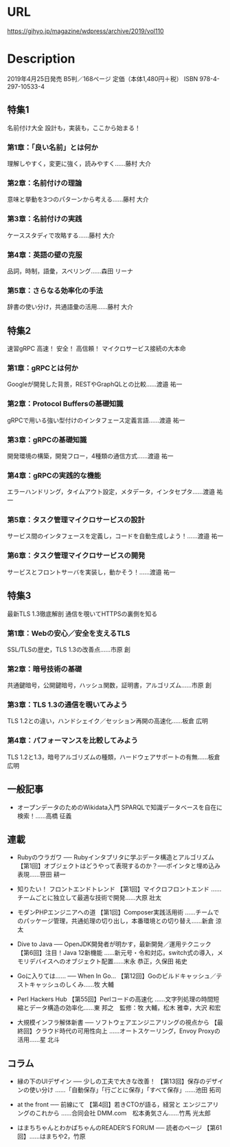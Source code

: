 # URL
https://gihyo.jp/magazine/wdpress/archive/2019/vol110

# Description
2019年4月25日発売
B5判／168ページ
定価（本体1,480円＋税）
ISBN 978-4-297-10533-4

## 特集1
名前付け大全
設計も，実装も，ここから始まる！

### 第1章：「良い名前」とは何か
理解しやすく，変更に強く，読みやすく……藤村 大介

### 第2章：名前付けの理論
意味と挙動を3つのパターンから考える……藤村 大介

### 第3章：名前付けの実践
ケーススタディで攻略する……藤村 大介

### 第4章：英語の壁の克服
品詞，時制，語彙，スペリング……森田 リーナ

### 第5章：さらなる効率化の手法
辞書の使い分け，共通語彙の活用……藤村 大介

## 特集2
速習gRPC
高速！ 安全！ 高信頼！ マイクロサービス接続の大本命

### 第1章：gRPCとは何か
Googleが開発した背景，RESTやGraphQLとの比較……渡邉 祐一

### 第2章：Protocol Buffersの基礎知識
gRPCで用いる強い型付けのインタフェース定義言語……渡邉 祐一

### 第3章：gRPCの基礎知識
開発環境の構築，開発フロー，4種類の通信方式……渡邉 祐一

### 第4章：gRPCの実践的な機能
エラーハンドリング，タイムアウト設定，メタデータ，インタセプタ……渡邉 祐一

### 第5章：タスク管理マイクロサービスの設計
サービス間のインタフェースを定義し，コードを自動生成しよう！……渡邉 祐一

### 第6章：タスク管理マイクロサービスの開発
サービスとフロントサーバを実装し，動かそう！……渡邉 祐一

## 特集3
最新TLS 1.3徹底解剖
通信を覗いてHTTPSの裏側を知る

### 第1章：Webの安心／安全を支えるTLS
SSL/TLSの歴史，TLS 1.3の改善点……市原 創

### 第2章：暗号技術の基礎
共通鍵暗号，公開鍵暗号，ハッシュ関数，証明書，アルゴリズム……市原 創

### 第3章：TLS 1.3の通信を覗いてみよう
TLS 1.2との違い，ハンドシェイク／セッション再開の高速化……板倉 広明

### 第4章：パフォーマンスを比較してみよう
TLS 1.2と1.3，暗号アルゴリズムの種類，ハードウェアサポートの有無……板倉 広明

## 一般記事
- オープンデータのためのWikidata入門
SPARQLで知識データベースを自在に検索！……高橋 征義

## 連載
- Rubyのウラガワ ── Rubyインタプリタに学ぶデータ構造とアルゴリズム
【第1回】オブジェクトはどうやって表現するのか？──ポインタと埋め込み表現……笹田 耕一

- 知りたい！ フロントエンドトレンド
【第1回】マイクロフロントエンド ……チームごとに独立して最適な技術で開発……大原 壯太

- モダンPHPエンジニアへの道
【第1回】Composer実践活用術 ……チームでのパッケージ管理，共通処理の切り出し，本番環境との切り替え……新倉 涼太

- Dive to Java ── OpenJDK開発者が明かす，最新開発／運用テクニック
【第6回】注目！Java 12新機能 ……新元号・令和対応，switch式の導入，メモリデバイスへのオブジェクト配置……末永 恭正，久保田 祐史

- Goに入りては…… ── When In Go...
【第12回】Goのビルドキャッシュ／テストキャッシュのしくみ……牧 大輔

- Perl Hackers Hub
【第55回】Perlコードの高速化 ……文字列処理の時間短縮とデータ構造の効率化……東 邦之　監修：牧 大輔，松木 雅幸，大沢 和宏

- 大規模インフラ解体新書 ── ソフトウェアエンジニアリングの視点から
【最終回】クラウド時代の可用性向上 ……オートスケーリング，Envoy Proxyの活用……星 北斗

## コラム
- 縁の下のUIデザイン ── 少しの工夫で大きな改善！
【第13回】保存のデザインの使い分け ……「自動保存」「行ごとに保存」「すべて保存」……池田 拓司

- at the front ── 前線にて
【第4回】若きCTOが語る，経営と エンジニアリングのこれから ……合同会社 DMM.com　松本勇気さん……竹馬 光太郎

- はまちちゃんとわかばちゃんのREADER'S FORUM ── 読者のページ
【第61回】……はまちや2，竹原

